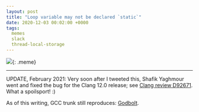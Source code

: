 ```yaml
---
layout: post
title: "Loop variable may not be declared `static`"
date: 2020-12-03 00:02:00 +0000
tags:
  memes
  slack
  thread-local-storage
---
```


![](/blog/images/2020-12-03-threds.png){: .meme}

----

UPDATE, February 2021: Very soon after I tweeted this,
Shafik Yaghmour went and fixed the bug for the Clang 12.0 release;
see [Clang review D92671](https://reviews.llvm.org/D92671).
What a spoilsport! :)

As of this writing, GCC trunk still reproduces:
[Godbolt](https://godbolt.org/z/sMWaKo).
